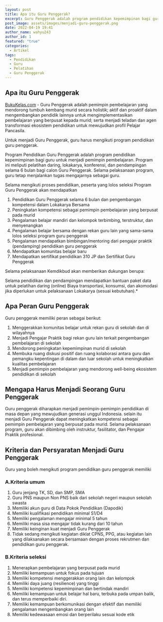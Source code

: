 ```yaml
---
layout: post
title: Apa itu Guru Penggerak?
excerpt: Guru Penggerak adalah program pendidikan kepemimpinan bagi guru untuk menjadi pemimpin pembelajaran 
post_image: assets/images/menjadi-guru-penggerak.png
date: 2022-04-19 19:41
author_name: wahyu243
author_id: 1
featured: "true"
categories:
  - Artikel
tags:
  - Pendidikan
  - Guru
  - Pelatihan
  - Guru Penggerak
---
```


## Apa itu Guru Penggerak

[BukuKelas.com](/ "BukuKelas.com") - Guru Penggerak adalah pemimpin pembelajaran yang mendorong tumbuh kembang murid secara holistik; aktif dan proaktif dalam mengembangkan pendidik lainnya untuk mengimplementasikan pembelajaran yang berpusat kepada murid; serta menjadi teladan dan agen transformasi ekosistem pendidikan untuk mewujudkan profil Pelajar Pancasila.

Untuk menjadi Guru Penggerak, guru harus mengikuti program pendidikan guru penggerak. 

Program Pendidikan Guru Penggerak adalah program pendidikan kepemimpinan bagi guru untuk menjadi pemimpin pembelajaran. Program ini meliputi pelatihan daring, lokakarya, konferensi, dan pendampingan selama 6 bulan bagi calon Guru Penggerak. Selama pelaksanaan program, guru tetap menjalankan tugas mengajarnya sebagai guru.

Selama mengikuti proses pendidikan, peserta yang lolos seleksi Program Guru Penggerak akan mendapatkan

1. Pendidikan Guru Penggerak selama 6 bulan dan pengembangan kompetensi dalam Lokakarya Bersama
2. Peningkatan kompetensi sebagai pemimpin pembelajaran yang berpusat pada murid
3. Pengalaman belajar mandiri dan kelompok terbimbing, terstruktur, dan menyenangkan
4. Pengalaman belajar bersama dengan rekan guru lain yang sama-sama lolos seleksi program guru penggerak
5. Pengalaman mendapatkan bimbingan/mentoring dari pengajar praktik (pendamping) pendidikan guru penggerak
6. Mendapatkan komunitas belajar baru
7. Mendapatkan sertifikat pendidikan 310 JP dan Sertifikat Guru Penggerak

Selama pelaksanaan Kemdikbud akan memberikan dukungan berupa:

Selama pendidikan dan pendampingan mendapatkan bantuan paket data untuk pelatihan daring (online) Biaya transportasi, konsumsi, dan akomodasi jika diperlukan untuk pelaksanaan Lokakarya (sesuai kebutuhan).*

## Apa Peran Guru Penggerak

Guru penggerak memiliki peran sebagai berikut:

1. Menggerakkan komunitas belajar untuk rekan guru di sekolah dan di wilayahnya
2. Menjadi Pengajar Praktik bagi rekan guru lain terkait pengembangan pembelajaran di sekolah
3. Mendorong peningkatan kepemimpinan murid di sekolah
4. Membuka ruang diskusi positif dan ruang kolaborasi antara guru dan pemangku kepentingan di dalam dan luar sekolah untuk meningkatkan kualitas pembelajaran
5. Menjadi pemimpin pembelajaran yang mendorong well-being ekosistem pendidikan di sekolah

## Mengapa Harus Menjadi Seorang Guru Penggerak

Guru penggerak diharapkan menjadi pemimpin-pemimpin pendidikan di masa depan yang mewujudkan generasi unggul Indonesia. selain itu menjadi Guru Penggerak dapat meningkatkan kompetensi sebagai pemimpin pembelajaran yang berpusat pada murid. Selama pelaksanaan program, guru akan dibimbing oleh instruktur, fasilitator, dan Pengajar Praktik profesional.

## Kriteria dan Persyaratan Menjadi Guru Penggerak

Guru yang boleh mengikuti program pendidikan guru penggerak memiliki

### A.Kriteria umum

1. Guru jenjang TK, SD, dan SMP, SMA
2. Guru PNS maupun Non PNS baik dari sekolah negeri maupun sekolah swasta
3. Memiliki akun guru di Data Pokok Pendidikan (Dapodik)
4. Memiliki kualifikasi pendidikan minimal S1/D4
5. Memiliki pengalaman mengajar minimal 5 tahun
6. Memiliki masa sisa mengajar tidak kurang dari 10 tahun
7. Memiliki keinginan kuat menjadi Guru Penggerak
8. Tidak sedang mengikuti kegiatan diklat CPNS, PPG, atau kegiatan lain yang dilaksanakan secara bersamaan dengan proses rekrutmen dan pendidikan guru penggerak.

### B.Kriteria seleksi

1. Menerapkan pembelajaran yang berpusat pada murid
2. Memiliki kemampuan untuk fokus pada tujuan
3. Memiliki kompetensi menggerakkan orang lain dan kelompok
4. Memiliki daya juang (resilience) yang tinggi
5. Memiliki kompetensi kepemimpinan dan bertindak mandiri
6. Memiliki kemampuan untuk belajar hal baru, terbuka pada umpan balik, dan terus memperbaiki diri.
7. Memiliki kemampuan berkomunikasi dengan efektif dan memiliki pengalaman mengembangkan orang lain
8. Memiliki kedewasaan emosi dan berperilaku sesuai kode etik